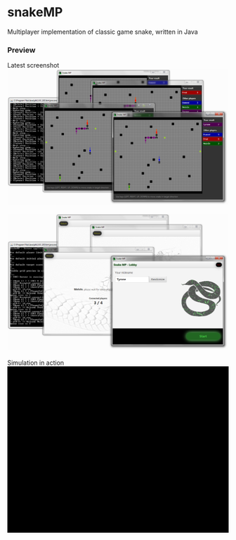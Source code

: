 # snakeMP
Multiplayer implementation of classic game snake, written in Java

### Preview
Latest screenshot<br/>
![Alt Text](Git/preview002.png)<br/><br/>
![Alt Text](Git/preview001.png)<br/><br/>
Simulation in action<br/>
![Alt Text](Git/smp_preview_001.gif)
